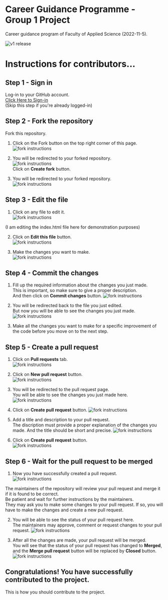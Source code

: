 # Career Guidance Programme - Group 1 Project

Career guidance program of Faculty of Applied Science (2022-11-5).


![v1 release](assets/v1.png)

# Instructions for contributors...

## Step 1 - Sign in
Log-in to your GitHub account.  
[Click Here to Sign-in](https://github.com/login)  
(Skip this step if you're already logged-in)



## Step 2 - Fork the repository
Fork this repository.  

1. Click on the Fork button on the top right corner of this page.  
![fork instructions](assets/md-img/1-fork.png)

2. You will be redirected to your forked repository.  
![fork instructions](assets/md-img/2-fork.png)  
Click on **Create fork** button.

3. You will be redirected to your forked repository.   
![fork instructions](assets/md-img/3-fork.png)

## Step 3 - Edit the file

1. Click on any file to edit it.  
![fork instructions](assets/md-img/4-edit.png)
  
(I am editing the index.html file here for demonstration purposes)

2. Click on **Edit this file** button.  
![fork instructions](assets/md-img/5-edit.png)

3. Make the changes you want to make.  
![fork instructions](assets/md-img/6-edit.png)

## Step 4 - Commit the changes

1. Fill up the required information about the changes you just made.  
This is important, so make sure to give a proper description.  
And then click on **Commit changes** button.
![fork instructions](assets/md-img/7-commit.png) 

2. You will be redirected back to the file you just edited.  
But now you will be able to see the changes you just made.
![fork instructions](assets/md-img/8-refactored.png)

3. Make all the changes you want to make for a specific improvement of the code before you move on to the next step.

## Step 5 - Create a pull request

1. Click on **Pull requests** tab.  
![fork instructions](assets/md-img/9-pr.png)

2. Click on **New pull request** button.  
![fork instructions](assets/md-img/10-pr.png)

3. You will be redirected to the pull request page.  
You will be able to see the changes you just made here.
![fork instructions](assets/md-img/11-pr.png)

4. Click on **Create pull request** button.
![fork instructions](assets/md-img/12-pr.png)

5. Add a title and description to your pull request.  
The discription must provide a proper explanation of the changes you made. And the title should be short and precise. 
![fork instructions](assets/md-img/13-pr.png)

6. Click on **Create pull request** button.  
![fork instructions](assets/md-img/14-pr.png)

## Step 6 - Wait for the pull request to be merged

1. Now you have successfully created a pull request.  
![fork instructions](assets/md-img/15-merge.png)

The maintainers of the repository will review your pull request and merge it if it is found to be correct.  
Be patient and wait for further instructions by the maintainers.  
They may ask you to make some changes to your pull request. If so, you will have to make the changes and create a new pull request.

2. You will be able to see the status of your pull request here.  
The maintainers may approve, comment or request changes to your pull request. 
![fork instructions](assets/md-img/16-merge.png)

3. After all the changes are made, your pull request will be merged.  
You will see that the status of your pull request has changed to **Merged**, and the **Merge pull request** button will be replaced by **Closed** button. 
![fork instructions](assets/md-img/17-merge.png)

## Congratulations! You have successfully contributed to the project. 

This is how you should contribute to the project. 


